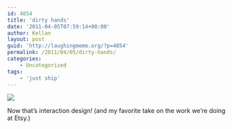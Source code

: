 ```yaml
---
id: 4854
title: 'dirty hands'
date: '2011-04-05T07:59:14+00:00'
author: Kellan
layout: post
guid: 'http://laughingmeme.org/?p=4854'
permalink: /2011/04/05/dirty-hands/
categories:
    - Uncategorized
tags:
    - 'just ship'
---
```


[![](http://beautifuldecay.com/wp-content/uploads/2009/09/rolandtiangco10.jpg)](http://beautifuldecay.com/2009/09/04/roland-tiangco%E2%80%99s-dirt-poster/)

Now that’s interaction design! (and my favorite take on the work we’re doing at Etsy.)